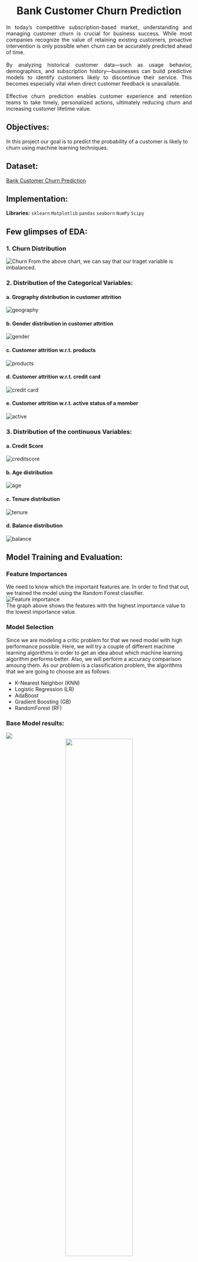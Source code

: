 # <div align="center">Bank Customer Churn Prediction</div>

<p style='text-align: justify;'> In today’s competitive subscription-based market, understanding and managing customer churn is crucial for business success. While most companies recognize the value of retaining existing customers, proactive intervention is only possible when churn can be accurately predicted ahead of time.<br><br> By analyzing historical customer data—such as usage behavior, demographics, and subscription history—businesses can build predictive models to identify customers likely to discontinue their service. This becomes especially vital when direct customer feedback is unavailable.<br><br> Effective churn prediction enables customer experience and retention teams to take timely, personalized actions, ultimately reducing churn and increasing customer lifetime value. </p>

## Objectives:
In this project our goal is to predict the probability of a customer is likely to churn using machine learning techniques.
## Dataset:
[Bank Customer Churn Prediction](https://www.kaggle.com/datasets/shantanudhakadd/bank-customer-churn-prediction?resource=download)

## Implementation:

**Libraries:** `sklearn` `Matplotlib` `pandas` `seaborn` `NumPy` `Scipy` 


## Few glimpses of EDA:

### 1. Churn Distribution
![Churn](https://github.com/shreeraamvishaal/customer-churn-prediction/blob/main/output/churn%20distribution.PNG?raw=true)
 From the above chart, we can say that our traget variable is imbalanced.

### 2. Distribution of the Categorical Variables:
#### a. Grography distribution in customer attrition
![geography](https://github.com/shreeraamvishaal/customer-churn-prediction/blob/main/output/geography.PNG?raw=true)

#### b. Gender distribution in customer attrition
![gender](https://github.com/shreeraamvishaal/customer-churn-prediction/blob/main/output/gender.PNG?raw=true)

#### c. Customer attrition w.r.t. products
![products](https://github.com/shreeraamvishaal/customer-churn-prediction/blob/main/output/products.PNG?raw=true)

#### d. Customer attrition w.r.t. credit card
![credit card](https://github.com/shreeraamvishaal/customer-churn-prediction/blob/main/output/creditcard.PNG?raw=true)

#### e. Customer attrition w.r.t. active status of a member
![active](https://github.com/shreeraamvishaal/customer-churn-prediction/blob/main/output/iactive.PNG?raw=true)

### 3. Distribution of the continuous Variables:
#### a. Credit Score
![creditscore](https://github.com/shreeraamvishaal/customer-churn-prediction/blob/main/output/creditscore%20distribution.PNG?raw=true)

#### b. Age distribution
![age](https://github.com/shreeraamvishaal/customer-churn-prediction/blob/main/output/agedistribution.PNG?raw=true)

#### c. Tenure distribution
![tenure](https://github.com/shreeraamvishaal/customer-churn-prediction/blob/main/output/tenureditribution.PNG?raw=true)

#### d. Balance distribution
![balance](https://github.com/shreeraamvishaal/customer-churn-prediction/blob/main/output/balance%20distribution.PNG?raw=true)

## Model Training and Evaluation:

### Feature Importances
We need to know which the important features are. In order to find that out, we trained the model using the Random Forest classifier.
![Feature importance](https://github.com/shreeraamvishaal/customer-churn-prediction/blob/main/output/feature%20importances.PNG?raw=true)
<br>
The graph above shows the features with the highest importance value to the lowest importance value.

### Model Selection
Since we are modeling a critic problem for that we need model with high performance possible. Here, we will try a couple of different machine learning algorithms in order to get an idea about which machine learning algorithm performs better. Also, we will perform a accuracy comparison amoung them. As our problem is a classification problem, the algorithms that we are going to choose are as follows:

- K-Nearest Neighbor (KNN)
- Logistic Regression (LR)
- AdaBoost
- Gradient Boosting (GB)
- RandomForest (RF)

### Base Model results:

<img src = "https://github.com/shreeraamvishaal/customer-churn-prediction/blob/main/output/rocauc.PNG?raw=true">
<div align="center">
<img src = "https://github.com/shreeraamvishaal/customer-churn-prediction/blob/main/output/baselinemodel.PNG?raw=true" width="60%">
</div>




## Optimizations

### 1.Results after Hyper Parameter Tuning:
#### Adaboost:
```
parameters_list = {"algorithm" : ["SAMME","SAMME.R"],
                  "n_estimators" :[10,50,100,200,400]}
GSA = RandomizedSearchCV(AdaBoostClassifier(), param_distributions=parameters_list, n_iter=10, scoring = "roc_auc")
GSA.fit(X_train, y_train)

```
```
GSA.best_params_, GSA.best_score_
({'n_estimators': 200, 'algorithm': 'SAMME'}, 0.8432902741161931)
```
#### Gradientboost:
```
gb_parameters_list = {'loss' : ['deviance', 'exponential'],
                 'n_estimators': randint(10, 500),
                 'max_depth': randint(1,10)}

GBM = RandomizedSearchCV(GradientBoostingClassifier(), param_distributions=gb_parameters_list, n_iter=10, scoring="roc_auc")
GBM.fit(X_train, y_train)
```
```
GBM.best_params_, GBM.best_score_
({'loss': 'exponential', 'max_depth': 3, 'n_estimators': 241},
 0.8576619853133595)
```

### 2. Results after Feature Transformation:
```
'AdaBoostClassifier': 0.8442783055508478
'GradientBoostingClassifier': 0.873749653401012
```

### 3. Voting Classifier:
```
voting_model = VotingClassifier(estimators=[("gb", GBM_fit_transformed), 
                                            ("ADA", GSA_fit_transformed)],
                                voting = 'soft', weights = [2,1])

                                    
votingModel = voting_model.fit(X_train_transform, y_train)
test_labels_voting = votingModel.predict_proba(np.array(X_test_transform))[:,1]
```
```
votingModel.score(X_test_transform, y_test)
0.8732
```
```
roc_auc_score(y_test,test_labels_voting, average = 'macro', sample_weight = None)
0.8744660402064695
```
### Lessons Learned

`Data Imputation`
`Handling Outliers`
`Feature Engineering`
`Classification Models`
`Voting`

### Feedback

If you have any feedback, please reach out at shreeraamvishaal@gmail.com


### 🚀 About Me
#### Hi, I'm Shree Raam Vishaal K! 👋
I am an AI Enthusiast and ML practitioner


[1]: https://github.com/shreeraamvishaal
[2]: https://www.linkedin.com/in/shree-raam-vishaal-1b6128263/
